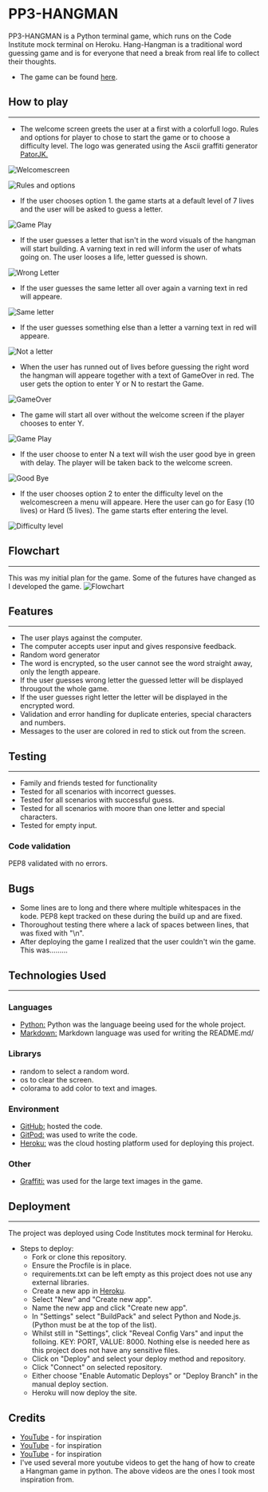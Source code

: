 # PP3-HANGMAN

PP3-HANGMAN is a Python terminal game, which runs on the Code Institute mock terminal on Heroku. Hang-Hangman is a traditional word guessing game and is for everyone that need a break from real life to collect their thoughts.


* The game can be found [here](https://pp3-hangthe-man.herokuapp.com/).

## How to play
---
- The welcome screen greets the user at a first with a colorfull logo. Rules and options for player to chose to start the game or to choose a difficulty level.
The logo was generated using the Ascii graffiti generator [PatorJK.](https://patorjk.com/software/taag/#p=display&f=Modular&t=HANGMAN)

![Welcomescreen](assets/images/welcomescreen.png)

![Rules and options](assets/images/rules%20and%20options.png)

- If the user chooses option 1. the game starts at a default level of 7 lives and the user will be asked to guess a letter.

![Game Play](assets/images/game_play.png)

- If the user guesses a letter that isn't in the word visuals of the hangman will start building. A varning text in red will inform the user of whats going on. The user looses a life, letter guessed is shown.

![Wrong Letter](assets/images/letter_not_in_word.png)

- If the user guesses the same letter all over again a varning text in red will appeare.

![Same letter](assets/images/same_letter.png)

- If the user guesses something else than a letter a varning text in red will appeare.

![Not a letter](assets/images/not_a_letter.png)

- When the user has runned out of lives before guessing the right word the hangman will appeare together with a text of GameOver in red. The user gets the option to enter Y or N to restart the Game.

![GameOver](assets/images/gameover.png)

- The game will start all over without the welcome screen if the player chooses to enter Y.

![Game Play](assets/images/game_play.png)

- If the user choose to enter N a text will wish the user good bye in green with delay. The player will be taken back to the welcome screen.

![Good Bye](assets/images/good_bye.png)

- If the user chooses option 2 to enter the difficulty level on the welcomescreen a menu will appeare. Here the user can go for Easy (10 lives) or Hard (5 lives). The game starts efter entering the level.

![Difficulty level](assets/images/difficulty_level.png)

## Flowchart
---
This was my initial plan for the game. Some of the futures have changed as I developed the game.
![Flowchart](assets/images/)

## Features
---
- The user plays against the computer.
- The computer accepts user input and gives responsive feedback.
- Random word generator
- The word is encrypted, so the user cannot see the word straight away, only the length appeare.
- If the user guesses wrong letter the guessed letter will be displayed througout the whole game.
- If the user guesses right letter the letter will be displayed in the encrypted word.
- Validation and error handling for duplicate enteries, special characters and numbers.
- Messages to the user are colored in red to stick out from the screen.

## Testing
---
- Family and friends tested for functionality
- Tested for all scenarios with incorrect guesses.
- Tested for all scenarios with successful guess.
- Tested for all scenarios with moore than one letter and special characters.
- Tested for empty input. 

### Code validation
PEP8 validated with no errors.

## Bugs
- Some lines are to long and there where multiple whitespaces in the kode. PEP8 kept tracked on these during the build up and are fixed.
- Thoroughout testing there where a lack of spaces between lines, that was fixed with "\n".
- After deploying the game I realized that the user couldn't win the game. This was.........

## Technologies Used
---
### Languages
- [Python:](https://www.python.org/) Python was the language beeing used for the whole project.
- [Markdown:](https://www.markdownguide.org/basic-syntax/) Markdown language was used for writing the README.md/

### Librarys
- random to select a random word.
- os to clear the screen.
- colorama to add color to text and images.

 
### Environment
- [GitHub:](https://github.com/) hosted the code.
- [GitPod:](https://www.gitpod.io/?utm_source=googleads&utm_medium=search&utm_campaign=dynamic_search_ads&utm_id=16501579379&utm_content=dsa&gclid=EAIaIQobChMIn6TCrsyA-wIVDNPtCh319wDpEAAYASAAEgKK2vD_BwE) was used to write the code.
- [Heroku:](https://id.heroku.com/login) was the cloud hosting platform used for deploying this project.
 
### Other
- [Graffiti:](http://patorjk.com/software/taag/#p=display&h=1&v=2&f=Pawp&t=Hangman) was used for the large text images in the game.

## Deployment
---
The project was deployed using Code Institutes mock terminal for Heroku. 

- Steps to deploy:
  - Fork or clone this repository.
  - Ensure the Procfile is in place.
  - requirements.txt can be left empty as this project does not use any external libraries. 
  - Create a new app in [Heroku](https://dashboard.heroku.com/apps).
  - Select "New" and "Create new app".
  - Name the new app and click "Create new app".
  - In "Settings" select "BuildPack" and select Python and Node.js. (Python must be at the top of the list).
  - Whilst still in "Settings", click "Reveal Config Vars" and input the folloing. KEY: PORT, VALUE: 8000. Nothing else is needed here as this project does not have any sensitive files.
  - Click on "Deploy" and select your deploy method and repository.
  - Click "Connect" on selected repository. 
  - Either choose "Enable Automatic Deploys" or "Deploy Branch" in the manual deploy section. 
  - Heroku will now deploy the site.

## Credits
- [YouTube](https://www.youtube.com/watch?v=cJJTnI22IF8&t=2s&ab_channel=KylieYing) - for inspiration 
- [YouTube](https://www.youtube.com/watch?v=m4nEnsavl6w) - for inspiration
- [YouTube](https://www.youtube.com/watch?v=3_CX0aD9Fdg&t=272s) - for inspiration
- I've used several more youtube videos to get the hang of how to create a Hangman game in python. The above videos are the ones I took most inspiration from.








